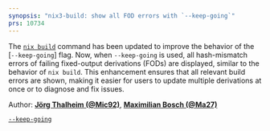```yaml
---
synopsis: "nix3-build: show all FOD errors with `--keep-going`"
prs: 10734
---
```


The [`nix build`](@docroot@/command-ref/new-cli/nix3-build.md) command has been updated to improve the behavior of the [`--keep-going`] flag. Now, when `--keep-going` is used, all hash-mismatch errors of failing fixed-output derivations (FODs) are displayed, similar to the behavior of `nix build`. This enhancement ensures that all relevant build errors are shown, making it easier for users to update multiple derivations at once or to diagnose and fix issues.

Author: [**Jörg Thalheim (@Mic92)**](https://github.com/Mic92), [**Maximilian Bosch (@Ma27)**](https://github.com/Ma27)

[`--keep-going`](@docroot@/command-ref/opt-common.md#opt-keep-going)

